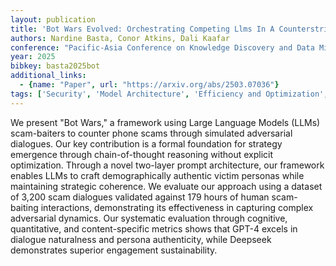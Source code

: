 ```yaml
---
layout: publication
title: 'Bot Wars Evolved: Orchestrating Competing Llms In A Counterstrike Against Phone Scams'
authors: Nardine Basta, Conor Atkins, Dali Kaafar
conference: "Pacific-Asia Conference on Knowledge Discovery and Data Mining PAKDD 2025"
year: 2025
bibkey: basta2025bot
additional_links:
  - {name: "Paper", url: "https://arxiv.org/abs/2503.07036"}
tags: ['Security', 'Model Architecture', 'Efficiency and Optimization', 'Tools', 'GPT', 'Prompting']
---
```

We present "Bot Wars," a framework using Large Language Models (LLMs)
scam-baiters to counter phone scams through simulated adversarial dialogues.
Our key contribution is a formal foundation for strategy emergence through
chain-of-thought reasoning without explicit optimization. Through a novel
two-layer prompt architecture, our framework enables LLMs to craft
demographically authentic victim personas while maintaining strategic
coherence. We evaluate our approach using a dataset of 3,200 scam dialogues
validated against 179 hours of human scam-baiting interactions, demonstrating
its effectiveness in capturing complex adversarial dynamics. Our systematic
evaluation through cognitive, quantitative, and content-specific metrics shows
that GPT-4 excels in dialogue naturalness and persona authenticity, while
Deepseek demonstrates superior engagement sustainability.
